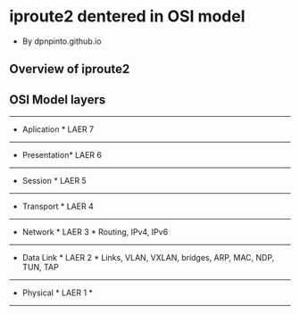 # iproute2 dentered in OSI model

* By dpnpinto.github.io
  
## Overview of iproute2

## OSI Model layers

***************
* Aplication  * LAER 7
***************
* Presentation* LAER 6
***************
* Session     * LAER 5
***************
* Transport   * LAER 4
***************
* Network     * LAER 3 * Routing, IPv4, IPv6
***************
* Data Link   * LAER 2 * Links, VLAN, VXLAN, bridges, ARP, MAC, NDP, TUN, TAP
***************
* Physical    * LAER 1 * 
***************


